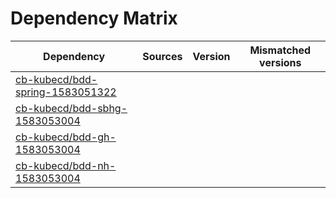 # Dependency Matrix

Dependency | Sources | Version | Mismatched versions
---------- | ------- | ------- | -------------------
[cb-kubecd/bdd-spring-1583051322](https://github.com/cb-kubecd/bdd-spring-1583051322.git) |  | []() | 
[cb-kubecd/bdd-sbhg-1583053004](https://github.com/cb-kubecd/bdd-sbhg-1583053004.git) |  | []() | 
[cb-kubecd/bdd-gh-1583053004](https://github.com/cb-kubecd/bdd-gh-1583053004.git) |  | []() | 
[cb-kubecd/bdd-nh-1583053004](https://github.com/cb-kubecd/bdd-nh-1583053004.git) |  | []() | 

